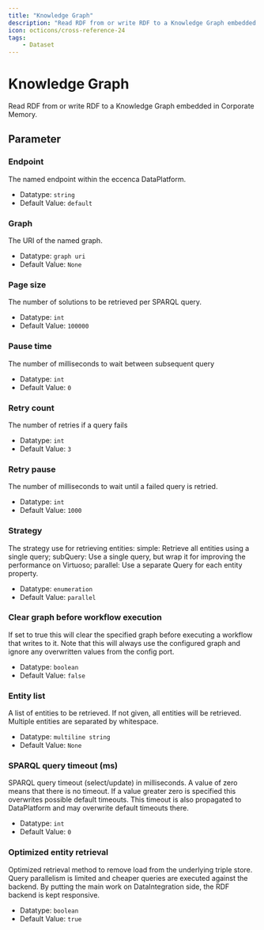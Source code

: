 ```yaml
---
title: "Knowledge Graph"
description: "Read RDF from or write RDF to a Knowledge Graph embedded in Corporate Memory."
icon: octicons/cross-reference-24
tags: 
    - Dataset
---
```

# Knowledge Graph
<!-- This file was generated - DO NOT CHANGE IT MANUALLY -->



Read RDF from or write RDF to a Knowledge Graph embedded in Corporate Memory.

## Parameter

### Endpoint

The named endpoint within the eccenca DataPlatform.

- Datatype: `string`
- Default Value: `default`



### Graph

The URI of the named graph.

- Datatype: `graph uri`
- Default Value: `None`



### Page size

The number of solutions to be retrieved per SPARQL query.

- Datatype: `int`
- Default Value: `100000`



### Pause time

The number of milliseconds to wait between subsequent query

- Datatype: `int`
- Default Value: `0`



### Retry count

The number of retries if a query fails

- Datatype: `int`
- Default Value: `3`



### Retry pause

The number of milliseconds to wait until a failed query is retried.

- Datatype: `int`
- Default Value: `1000`



### Strategy

The strategy use for retrieving entities: simple: Retrieve all entities using a single query; subQuery: Use a single query, but wrap it for improving the performance on Virtuoso; parallel: Use a separate Query for each entity property.

- Datatype: `enumeration`
- Default Value: `parallel`



### Clear graph before workflow execution

If set to true this will clear the specified graph before executing a workflow that writes to it. Note that this will always use the configured graph and ignore any overwritten values from the config port.

- Datatype: `boolean`
- Default Value: `false`



### Entity list

A list of entities to be retrieved. If not given, all entities will be retrieved. Multiple entities are separated by whitespace.

- Datatype: `multiline string`
- Default Value: `None`



### SPARQL query timeout (ms)

SPARQL query timeout (select/update) in milliseconds. A value of zero means that there is no timeout. If a value greater zero is specified this overwrites possible default timeouts. This timeout is also propagated to DataPlatform and may overwrite default timeouts there.

- Datatype: `int`
- Default Value: `0`



### Optimized entity retrieval

Optimized retrieval method to remove load from the underlying triple store. Query parallelism is limited and cheaper queries are executed against the backend. By putting the main work on DataIntegration side, the RDF backend is kept responsive.

- Datatype: `boolean`
- Default Value: `true`



